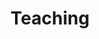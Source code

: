 ---
title: Teaching
type: landing

sections:
  - block: markdown
    content:
      title: Courses Taught
      subtitle: My subtitle
      text: INSTRUCTOR OF RECORD for GRADUATE SEMINARS


---